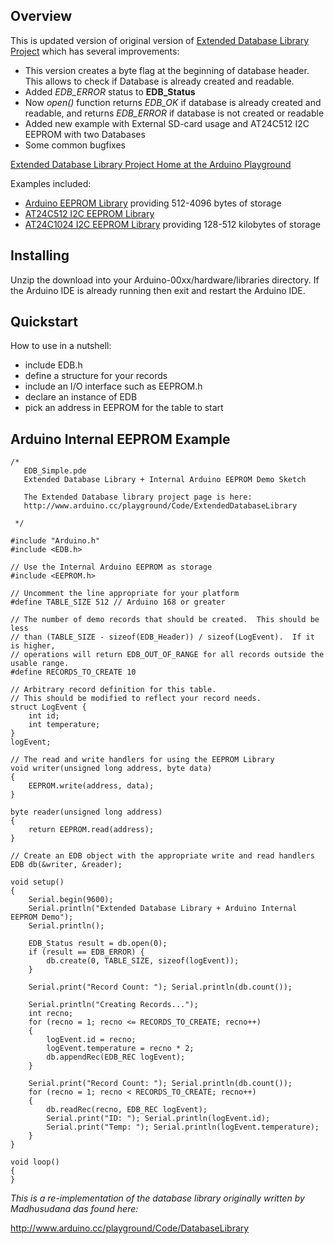 ## Overview ##
This is updated version of original version of [Extended Database Library Project](http://www.arduino.cc/playground/Code/ExtendedDatabaseLibrary) which has several improvements:

 * This version creates a byte flag at the beginning of database header. This allows to check if Database is already created and readable.
 * Added *EDB_ERROR* status to **EDB_Status**
 * Now *open()* function returns *EDB_OK* if database is already created and readable, and returns *EDB_ERROR* if database is not created or readable
 * Added new example with External SD-card usage and AT24C512 I2C EEPROM with two Databases
 * Some common bugfixes

[Extended Database Library Project Home at the Arduino Playground](http://www.arduino.cc/playground/Code/ExtendedDatabaseLibrary)

Examples included:

  * [Arduino EEPROM Library](http://www.arduino.cc/en/Reference/EEPROM) providing 512-4096 bytes of storage
  * [AT24C512 I2C EEPROM Library](https://github.com/husio-org/AT24C512C)
  * [AT24C1024 I2C EEPROM Library](http://arduino.cc/playground/Code/I2CEEPROM24C1024) providing 128-512 kilobytes of storage

## Installing ##

Unzip the download into your Arduino-00xx/hardware/libraries directory. If the Arduino IDE is already running then exit and restart the Arduino IDE.

## Quickstart ##

How to use in a nutshell:

  * include EDB.h
  * define a structure for your records
  * include an I/O interface such as EEPROM.h
  * declare an instance of EDB
  * pick an address in EEPROM for the table to start

## Arduino Internal EEPROM Example ##
```Arduino
/*
   EDB_Simple.pde
   Extended Database Library + Internal Arduino EEPROM Demo Sketch

   The Extended Database library project page is here:
   http://www.arduino.cc/playground/Code/ExtendedDatabaseLibrary

 */

#include "Arduino.h"
#include <EDB.h>

// Use the Internal Arduino EEPROM as storage
#include <EEPROM.h>

// Uncomment the line appropriate for your platform
#define TABLE_SIZE 512 // Arduino 168 or greater

// The number of demo records that should be created.  This should be less
// than (TABLE_SIZE - sizeof(EDB_Header)) / sizeof(LogEvent).  If it is higher,
// operations will return EDB_OUT_OF_RANGE for all records outside the usable range.
#define RECORDS_TO_CREATE 10

// Arbitrary record definition for this table.
// This should be modified to reflect your record needs.
struct LogEvent {
    int id;
    int temperature;
}
logEvent;

// The read and write handlers for using the EEPROM Library
void writer(unsigned long address, byte data)
{
    EEPROM.write(address, data);
}

byte reader(unsigned long address)
{
    return EEPROM.read(address);
}

// Create an EDB object with the appropriate write and read handlers
EDB db(&writer, &reader);

void setup()
{
    Serial.begin(9600);
    Serial.println("Extended Database Library + Arduino Internal EEPROM Demo");
    Serial.println();

    EDB_Status result = db.open(0);
    if (result == EDB_ERROR) {
        db.create(0, TABLE_SIZE, sizeof(logEvent));
    }

    Serial.print("Record Count: "); Serial.println(db.count());

    Serial.println("Creating Records...");
    int recno;
    for (recno = 1; recno <= RECORDS_TO_CREATE; recno++)
    {
        logEvent.id = recno;
        logEvent.temperature = recno * 2;
        db.appendRec(EDB_REC logEvent);
    }

    Serial.print("Record Count: "); Serial.println(db.count());
    for (recno = 1; recno < RECORDS_TO_CREATE; recno++)
    {
        db.readRec(recno, EDB_REC logEvent);
        Serial.print("ID: "); Serial.println(logEvent.id);
        Serial.print("Temp: "); Serial.println(logEvent.temperature);
    }
}

void loop()
{
}
```


*This is a re-implementation of the database library originally written by Madhusudana das found here:*

http://www.arduino.cc/playground/Code/DatabaseLibrary
